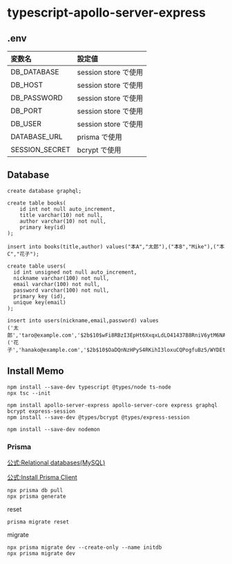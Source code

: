 # typescript-apollo-server-express

## .env

| 変数名         | 設定値               |
| :------------- | :------------------- |
| DB_DATABASE    | session store で使用 |
| DB_HOST        | session store で使用 |
| DB_PASSWORD    | session store で使用 |
| DB_PORT        | session store で使用 |
| DB_USER        | session store で使用 |
| DATABASE_URL   | prisma で使用        |
| SESSION_SECRET | bcrypt で使用        |

## Database

```
create database graphql;
```

```
create table books(
    id int not null auto_increment,
    title varchar(10) not null,
    author varchar(10) not null,
    primary key(id)
);

insert into books(title,author) values("本A","太郎"),("本B","Mike"),("本C","花子");

create table users(
  id int unsigned not null auto_increment,
  nickname varchar(100) not null,
  email varchar(100) not null,
  password varchar(100) not null,
  primary key (id),
  unique key(email)
);

insert into users(nickname,email,password) values
('太郎','taro@example.com','$2b$10$wFi8RBzI3EpHt6XxqxLdLO41437B8RniV6ytM6NAACNPdFbjPj3je'),
('花子','hanako@example.com','$2b$10$OaDQnNzHPyS4RKihI3loxuCQPogfuBz5/WYDEtvBpV0B2FTR4l0MW');
```

## Install Memo

```
npm install --save-dev typescript @types/node ts-node
npx tsc --init
```

```
npm install apollo-server-express apollo-server-core express graphql bcrypt express-session
npm install --save-dev @types/bcrypt @types/express-session
```

```
npm install --save-dev nodemon
```

### Prisma

[公式:Relational databases(MySQL)](https://www.prisma.io/docs/getting-started/setup-prisma/add-to-existing-project/relational-databases-typescript-mysql)

[公式:Install Prisma Client](https://www.prisma.io/docs/getting-started/setup-prisma/add-to-existing-project/relational-databases/install-prisma-client-typescript-mysql)

```
npx prisma db pull
npx prisma generate
```

reset

```
prisma migrate reset
```

migrate

```
npx prisma migrate dev --create-only --name initdb
npx prisma migrate dev
```
